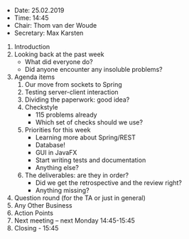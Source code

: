 - Date: 25.02.2019
- Time: 14:45
- Chair: Thom van der Woude
- Secretary: Max Karsten

1.	Introduction
2.  Looking back at the past week
    - What did everyone do?
    - Did anyone encounter any insoluble problems?
3.	Agenda items
	1. Our move from sockets to Spring
    2. Testing server-client interaction
    3. Dividing the paperwork: good idea?
	4. Checkstyle
		- 115 problems already
		- Which set of checks should we use?
    5. Priorities for this week
        - Learning more about Spring/REST
        - Database!
        - GUI in JavaFX
        - Start writing tests and documentation
        - Anything else?
	6. The deliverables: are they in order?
        - Did we get the retrospective and the review right?
		- Anything missing?
4.  Question round (for the TA or just in general)
5.	Any Other Business
6.	Action Points
7.	Next meeting – next Monday 14:45-15:45 
8.	Closing - 15:45